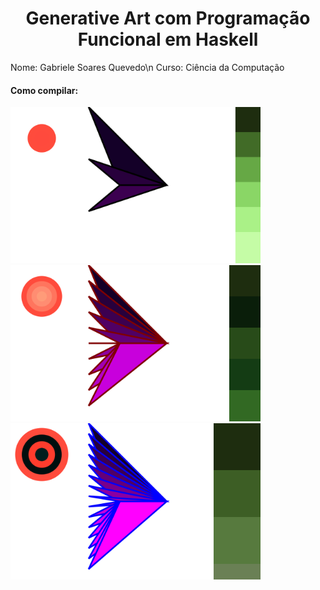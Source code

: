 <h1 align="center"> Generative Art com Programação Funcional em Haskell</h1>
Nome: Gabriele Soares Quevedo\n
Curso: Ciência da Computação
<h4> Como compilar: </h4>

<img src="/t1.svg" width="400" heigth="500"/> 
<img src="/t2.svg" width="400" heigth="500"/>
<img src="/t3.svg" width="400" heigth="500"/>
 
